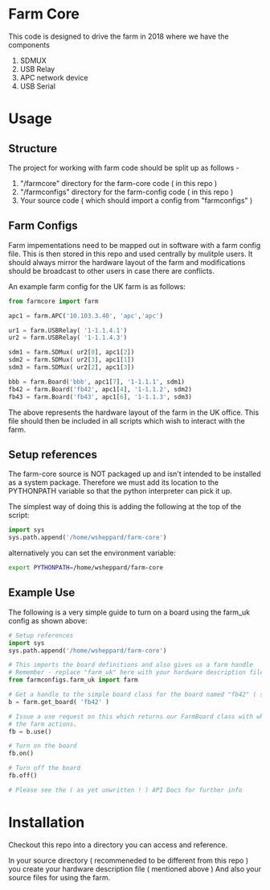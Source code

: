 # Farm Core

This code is designed to drive the farm in 2018 where we have the components

1. SDMUX
2. USB Relay
3. APC network device
4. USB Serial

# Usage

## Structure

The project for working with farm code should be split up as follows - 

1. "/farmcore" directory for the farm-core code ( in this repo )
2. "/farmconfigs" directory for the farm-config code ( in this repo )
3. Your source code ( which should import a config from "farmconfigs" )


## Farm Configs

Farm impementations need to be mapped out in software with a farm config file. This is then stored
in this repo and used centrally by mulitple users. It should always mirror the hardware layout of the farm
and modifications should be broadcast to other users in case there are conflicts.

An example farm config for the UK farm is as follows:

```python
from farmcore import farm

apc1 = farm.APC('10.103.3.40', 'apc','apc')

ur1 = farm.USBRelay( '1-1.1.4.1')
ur2 = farm.USBRelay( '1-1.1.4.3')

sdm1 = farm.SDMux( ur2[0], apc1[2])
sdm2 = farm.SDMux( ur2[3], apc1[1])
sdm3 = farm.SDMux( ur2[2], apc1[3])

bbb = farm.Board('bbb', apc1[7], '1-1.1.1', sdm1)
fb42 = farm.Board('fb42', apc1[4], '1-1.1.2', sdm2)
fb43 = farm.Board('fb43', apc1[6], '1-1.1.3', sdm3)
```

The above represents the hardware layout of the farm in the UK office. This file should then 
be included in all scripts which wish to interact with the farm.

## Setup references

The farm-core source is NOT packaged up and isn't intended to be installed as a system package. 
Therefore we must add its location to the PYTHONPATH variable so that the python interpreter can pick it up.

The simplest way of doing this is adding the following at the top of the script:

```python
import sys
sys.path.append('/home/wsheppard/farm-core')
```

alternatively you can set the environment variable:

```bash
export PYTHONPATH=/home/wsheppard/farm-core
```

## Example Use

The following is a very simple guide to turn on a board using the farm_uk config as shown above:

```python
# Setup references
import sys
sys.path.append('/home/wsheppard/farm-core')

# This imports the board definitions and also gives us a farm handle
# Remember - replace "farm_uk" here with your hardware description filename
from farmconfigs.farm_uk import farm

# Get a handle to the simple board class for the board named "fb42" ( see above )
b = farm.get_board( 'fb42' )

# Issue a use request on this which returns our FarmBoard class with which we can perform all
# the farm actions.
fb = b.use()

# Turn on the board
fb.on()

# Turn off the board
fb.off()

# Please see the ( as yet unwritten ! ) API Docs for further info
```


# Installation

Checkout this repo into a directory you can access and reference.

In your source directory ( recommeneded to be different from this repo ) you create your hardware
description file ( mentioned above )
And also your source files for using the farm.



